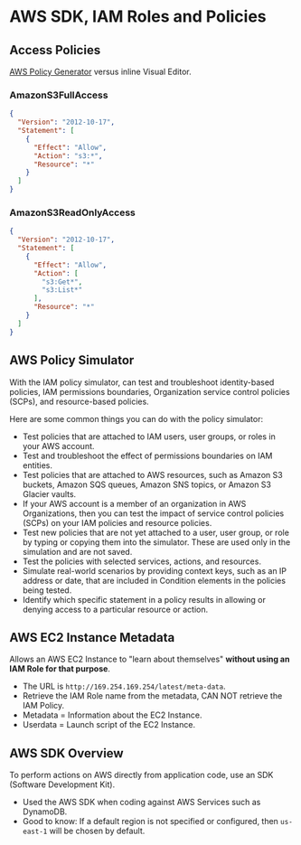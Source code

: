 # AWS SDK, IAM Roles and Policies

## Access Policies

[AWS Policy Generator](https://awspolicygen.s3.amazonaws.com/policygen.html) versus inline Visual Editor.

### AmazonS3FullAccess

```json
{
  "Version": "2012-10-17",
  "Statement": [
    {
      "Effect": "Allow",
      "Action": "s3:*",
      "Resource": "*"
    }
  ]
}
```

### AmazonS3ReadOnlyAccess

```json
{
  "Version": "2012-10-17",
  "Statement": [
    {
      "Effect": "Allow",
      "Action": [
        "s3:Get*",
        "s3:List*"
      ],
      "Resource": "*"
    }
  ]
}
```

## AWS Policy Simulator

With the IAM policy simulator, can test and troubleshoot identity-based policies, IAM permissions boundaries, Organization service control policies (SCPs), and resource-based policies.

Here are some common things you can do with the policy simulator:

* Test policies that are attached to IAM users, user groups, or roles in your AWS account.
* Test and troubleshoot the effect of permissions boundaries on IAM entities.
* Test policies that are attached to AWS resources, such as Amazon S3 buckets, Amazon SQS queues, Amazon SNS topics, or Amazon S3 Glacier vaults.
* If your AWS account is a member of an organization in AWS Organizations, then you can test the impact of service control policies (SCPs) on your IAM policies and resource policies.
* Test new policies that are not yet attached to a user, user group, or role by typing or copying them into the simulator. These are used only in the simulation and are not saved.
* Test the policies with selected services, actions, and resources.
* Simulate real-world scenarios by providing context keys, such as an IP address or date, that are included in Condition elements in the policies being tested.
* Identify which specific statement in a policy results in allowing or denying access to a particular resource or action.

## AWS EC2 Instance Metadata

Allows an AWS EC2 Instance to "learn about themselves" **without using an IAM Role for that purpose**.

* The URL is `http://169.254.169.254/latest/meta-data`.
* Retrieve the IAM Role name from the metadata, CAN NOT retrieve the IAM Policy.
* Metadata = Information about the EC2 Instance.
* Userdata = Launch script of the EC2 Instance.

## AWS SDK Overview

To perform actions on AWS directly from application code, use an SDK (Software Development Kit).

* Used the AWS SDK when coding against AWS Services such as DynamoDB.
* Good to know: If a default region is not specified or configured, then `us-east-1` will be chosen by default.
